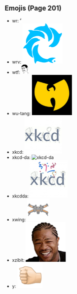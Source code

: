 
## Emojis (Page 201)

* wr: ![wr](output/wr.gif)
* wrv: ![wrv](output/wrv.png)
* wtf: ![wtf](output/wtf.png)
* wu-tang: ![wu-tang](output/wu-tang.jpg)
* xkcd: ![xkcd](output/xkcd.png)
* xkcd-da: ![xkcd-da](output/xkcd-da)
* xkcdda: ![xkcdda](output/xkcdda.png)
* xwing: ![xwing](output/xwing.png)
* xzibit: ![xzibit](output/xzibit.png)
* y: ![y](output/y.gif)
